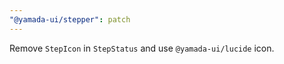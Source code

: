 ```yaml
---
"@yamada-ui/stepper": patch
---
```


Remove `StepIcon` in `StepStatus` and use `@yamada-ui/lucide` icon.
